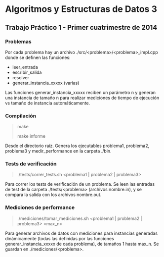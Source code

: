 # Algoritmos y Estructuras de Datos 3
## Trabajo Práctico 1 - Primer cuatrimestre de 2014

### Problemas

Por cada problema hay un archivo ./src/&lt;problema&gt;/&lt;problema&gt;_impl.cpp donde se definen las funciones: 

- leer_entrada
- escribir_salida
- resolver
- generar_instancia_xxxxx (varias)

Las funciones generar_instancia_xxxxx reciben un parámetro n y generan una instancia de tamaño n para realizar mediciones de tiempo de ejecución vs tamaño de instancia automáticamente.

### Compilación
> make
>
> make informe

Desde el directorio raíz. Genera los ejecutables problema1, problema2, problema3 y medir_performance en la carpeta ./bin.

### Tests de verificación
> ./tests/correr_tests.sh &lt;problema1 | problema2 | problema3&gt;

Para correr los tests de verificación de un problema. Se leen las entradas de test de la carpeta ./tests/&lt;problema&gt; (archivos nombre.in), y se compara la salida con los archivos nombre.out.

### Mediciones de performance
> ./mediciones/tomar_mediciones.sh &lt;problema1 | problema2 | problema3&gt; &lt;max_n&gt;

Para generar archivos de datos con mediciones para instancias generadas dinámicamente (todas las definidas por las funciones generar_instancia_xxxxx de cada problema), de tamaños 1 hasta max_n. Se guardan en ./mediciones/&lt;problema&gt;.